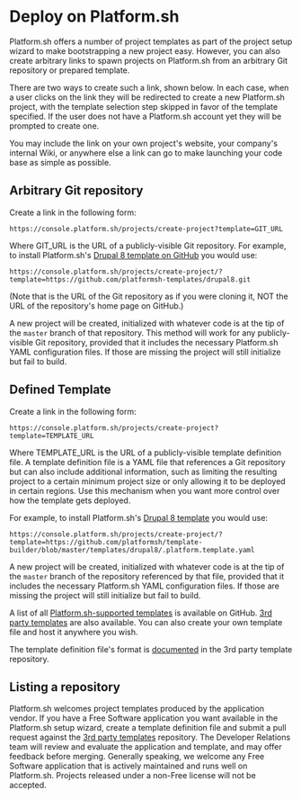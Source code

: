 # Deploy on Platform.sh

Platform.sh offers a number of project templates as part of the project setup wizard to make bootstrapping a new project easy.  However, you can also create arbitrary links to spawn projects on Platform.sh from an arbitrary Git repository or prepared template.

There are two ways to create such a link, shown below.  In each case, when a user clicks on the link they will be redirected to create a new Platform.sh project, with the template selection step skipped in favor of the template specified.  If the user does not have a Platform.sh account yet they will be prompted to create one.

You may include the link on your own project's website, your company's internal Wiki, or anywhere else a link can go to make launching your code base as simple as possible.

## Arbitrary Git repository

Create a link in the following form:

```
https://console.platform.sh/projects/create-project?template=GIT_URL
```

Where GIT_URL is the URL of a publicly-visible Git repository.  For example, to install Platform.sh's [Drupal 8 template on GitHub](https://github.com/platformsh-templates/drupal8) you would use:

```
https://console.platform.sh/projects/create-project/?template=https://github.com/platformsh-templates/drupal8.git
```

(Note that is the URL of the Git repository as if you were cloning it, NOT the URL of the repository's home page on GitHub.)

A new project will be created, initialized with whatever code is at the tip of the `master` branch of that repository.  This method will work for any publicly-visible Git repository, provided that it includes the necessary Platform.sh YAML configuration files.  If those are missing the project will still initialize but fail to build.

## Defined Template

Create a link in the following form:

```
https://console.platform.sh/projects/create-project?template=TEMPLATE_URL
```

Where TEMPLATE_URL is the URL of a publicly-visible template definition file.  A template definition file is a YAML file that references a Git repository but can also include additional information, such as limiting the resulting project to a certain minimum project size or only allowing it to be deployed in certain regions.  Use this mechanism when you want more control over how the template gets deployed.

For example, to install Platform.sh's [Drupal 8 template](https://github.com/platformsh-templates/drupal8) you would use:

```
https://console.platform.sh/projects/create-project/?template=https://github.com/platformsh/template-builder/blob/master/templates/drupal8/.platform.template.yaml
```

A new project will be created, initialized with whatever code is at the tip of the `master` branch of the repository referenced by that file, provided that it includes the necessary Platform.sh YAML configuration files.  If those are missing the project will still initialize but fail to build.

A list of all [Platform.sh-supported templates](https://github.com/platformsh/template-builder/tree/master/templates) is available on GitHub.  [3rd party templates](https://github.com/platformsh/templates-external/) are also available.  You can also create your own template file and host it anywhere you wish.

The template definition file's format is [documented](https://github.com/platformsh/templates-external/blob/master/template-definition.yaml) in the 3rd party template repository.

## Listing a repository

Platform.sh welcomes project templates produced by the application vendor.  If you have a Free Software application you want available in the Platform.sh setup wizard, create a template definition file and submit a pull request against the [3rd party templates](https://github.com/platformsh/templates-external/) repository.  The Developer Relations team will review and evaluate the application and template, and may offer feedback before merging.  Generally speaking, we welcome any Free Software application that is actively maintained and runs well on Platform.sh.  Projects released under a non-Free license will not be accepted.
